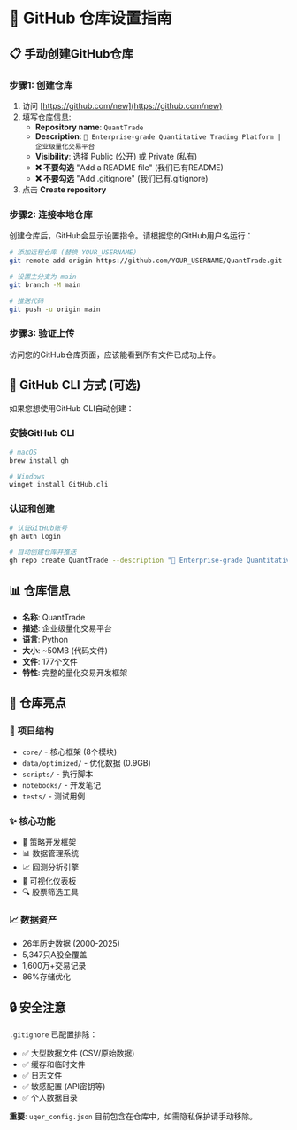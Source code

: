 # 🚀 GitHub 仓库设置指南

## 📋 **手动创建GitHub仓库**

### 步骤1: 创建仓库
1. 访问 [https://github.com/new](https://github.com/new)
2. 填写仓库信息:
   - **Repository name**: `QuantTrade`
   - **Description**: `🚀 Enterprise-grade Quantitative Trading Platform | 企业级量化交易平台`
   - **Visibility**: 选择 Public (公开) 或 Private (私有)
   - **❌ 不要勾选** "Add a README file" (我们已有README)
   - **❌ 不要勾选** "Add .gitignore" (我们已有.gitignore)
3. 点击 **Create repository**

### 步骤2: 连接本地仓库
创建仓库后，GitHub会显示设置指令。请根据您的GitHub用户名运行：

```bash
# 添加远程仓库 (替换 YOUR_USERNAME)
git remote add origin https://github.com/YOUR_USERNAME/QuantTrade.git

# 设置主分支为 main
git branch -M main

# 推送代码
git push -u origin main
```

### 步骤3: 验证上传
访问您的GitHub仓库页面，应该能看到所有文件已成功上传。

## 🔧 **GitHub CLI 方式** (可选)

如果您想使用GitHub CLI自动创建：

### 安装GitHub CLI
```bash
# macOS
brew install gh

# Windows
winget install GitHub.cli
```

### 认证和创建
```bash
# 认证GitHub账号
gh auth login

# 自动创建仓库并推送
gh repo create QuantTrade --description "🚀 Enterprise-grade Quantitative Trading Platform" --public --source=. --remote=origin --push
```

## 📊 **仓库信息**

- **名称**: QuantTrade
- **描述**: 企业级量化交易平台
- **语言**: Python
- **大小**: ~50MB (代码文件)
- **文件**: 177个文件
- **特性**: 完整的量化交易开发框架

## 🎯 **仓库亮点**

### 📁 **项目结构**
- `core/` - 核心框架 (8个模块)
- `data/optimized/` - 优化数据 (0.9GB)
- `scripts/` - 执行脚本
- `notebooks/` - 开发笔记
- `tests/` - 测试用例

### ✨ **核心功能**
- 🎯 策略开发框架
- 📊 数据管理系统  
- 📈 回测分析引擎
- 📱 可视化仪表板
- 🔍 股票筛选工具

### 📈 **数据资产**
- 26年历史数据 (2000-2025)
- 5,347只A股全覆盖
- 1,600万+交易记录
- 86%存储优化

## 🔒 **安全注意**

`.gitignore` 已配置排除：
- ✅ 大型数据文件 (CSV/原始数据)
- ✅ 缓存和临时文件
- ✅ 日志文件
- ✅ 敏感配置 (API密钥等)
- ✅ 个人数据目录

**重要**: `uqer_config.json` 目前包含在仓库中，如需隐私保护请手动移除。